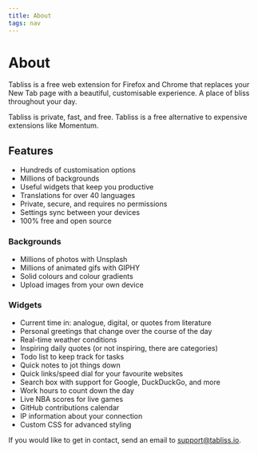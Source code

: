 ```yaml
---
title: About
tags: nav
---
```


# About

<p class="lead">Tabliss is a free web extension for Firefox and Chrome that replaces your New Tab page with a beautiful, customisable experience. A place of bliss throughout your day.</p>

Tabliss is private, fast, and free. Tabliss is a free alternative to expensive
extensions like Momentum.

## Features

- Hundreds of customisation options
- Millions of backgrounds
- Useful widgets that keep you productive
- Translations for over 40 languages
- Private, secure, and requires no permissions
- Settings sync between your devices
- 100% free and open source

### Backgrounds

- Millions of photos with Unsplash
- Millions of animated gifs with GIPHY
- Solid colours and colour gradients
- Upload images from your own device

### Widgets

- Current time in: analogue, digital, or quotes from literature
- Personal greetings that change over the course of the day
- Real-time weather conditions
- Inspiring daily quotes (or not inspiring, there are categories)
- Todo list to keep track for tasks
- Quick notes to jot things down
- Quick links/speed dial for your favourite websites
- Search box with support for Google, DuckDuckGo, and more
- Work hours to count down the day
- Live NBA scores for live games
- GitHub contributions calendar
- IP information about your connection
- Custom CSS for advanced styling

If you would like to get in contact, send an email to
[support@tabliss.io](mailto:support@tabliss.io).
